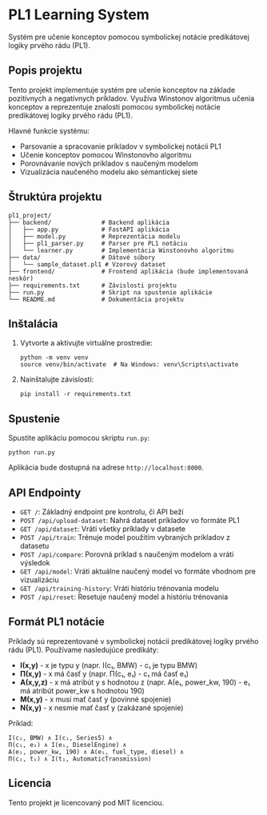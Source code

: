 # PL1 Learning System

Systém pre učenie konceptov pomocou symbolickej notácie predikátovej logiky prvého rádu (PL1).

## Popis projektu

Tento projekt implementuje systém pre učenie konceptov na základe pozitívnych a negatívnych príkladov. Využíva Winstonov algoritmus učenia konceptov a reprezentuje znalosti pomocou symbolickej notácie predikátovej logiky prvého rádu (PL1).

Hlavné funkcie systému:
- Parsovanie a spracovanie príkladov v symbolickej notácii PL1
- Učenie konceptov pomocou Winstonovho algoritmu
- Porovnávanie nových príkladov s naučeným modelom
- Vizualizácia naučeného modelu ako sémantickej siete

## Štruktúra projektu

```
pl1_project/
├── backend/              # Backend aplikácia
│   ├── app.py            # FastAPI aplikácia
│   ├── model.py          # Reprezentácia modelu
│   ├── pl1_parser.py     # Parser pre PL1 notáciu
│   └── learner.py        # Implementácia Winstonovho algoritmu
├── data/                 # Dátové súbory
│   └── sample_dataset.pl1 # Vzorový dataset
├── frontend/             # Frontend aplikácia (bude implementovaná neskôr)
├── requirements.txt      # Závislosti projektu
├── run.py                # Skript na spustenie aplikácie
└── README.md             # Dokumentácia projektu
```

## Inštalácia

1. Vytvorte a aktivujte virtuálne prostredie:
   ```
   python -m venv venv
   source venv/bin/activate  # Na Windows: venv\Scripts\activate
   ```

2. Nainštalujte závislosti:
   ```
   pip install -r requirements.txt
   ```

## Spustenie

Spustite aplikáciu pomocou skriptu `run.py`:
```
python run.py
```

Aplikácia bude dostupná na adrese `http://localhost:8000`.

## API Endpointy

- `GET /`: Základný endpoint pre kontrolu, či API beží
- `POST /api/upload-dataset`: Nahrá dataset príkladov vo formáte PL1
- `GET /api/dataset`: Vráti všetky príklady v datasete
- `POST /api/train`: Trénuje model použitím vybraných príkladov z datasetu
- `POST /api/compare`: Porovná príklad s naučeným modelom a vráti výsledok
- `GET /api/model`: Vráti aktuálne naučený model vo formáte vhodnom pre vizualizáciu
- `GET /api/training-history`: Vráti históriu trénovania modelu
- `POST /api/reset`: Resetuje naučený model a históriu trénovania

## Formát PL1 notácie

Príklady sú reprezentované v symbolickej notácii predikátovej logiky prvého rádu (PL1). Používame nasledujúce predikáty:

- **Ι(x,y)** - x je typu y (napr. Ι(c₁, BMW) - c₁ je typu BMW)
- **Π(x,y)** - x má časť y (napr. Π(c₁, e₁) - c₁ má časť e₁)
- **Α(x,y,z)** - x má atribút y s hodnotou z (napr. Α(e₁, power_kw, 190) - e₁ má atribút power_kw s hodnotou 190)
- **Μ(x,y)** - x musí mať časť y (povinné spojenie)
- **Ν(x,y)** - x nesmie mať časť y (zakázané spojenie)

Príklad:
```
Ι(c₁, BMW) ∧ Ι(c₁, Series5) ∧
Π(c₁, e₁) ∧ Ι(e₁, DieselEngine) ∧
Α(e₁, power_kw, 190) ∧ Α(e₁, fuel_type, diesel) ∧
Π(c₁, t₁) ∧ Ι(t₁, AutomaticTransmission)
```

## Licencia

Tento projekt je licencovaný pod MIT licenciou. 